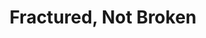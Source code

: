 ---
pid: CH948
title: Fractured, Not Broken
location_transcription: Germantown
zipcode: '19138'
outside_phl: 
neighborhood: West Oak Lane
age: '24'
age_range: 20-29
instagram: 
image_file_name: CH_948.jpg
proposal_transcription: 
topic: Philadelphia,Unity
topic_summary: 0, 0
type: Other No Form
keywords_other: liberty bell
credit: Leon Jones
image_labels: 
twitter: 
facebook: 
permalink: "/monuments/ch948/"
layout: item-page
---